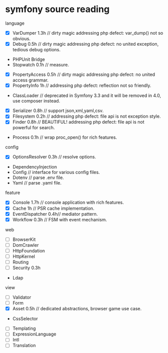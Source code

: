 # symfony source reading

language
- [x] VarDumper 1.3h // dirty magic addressing php defect: var_dump() not so obvious.
- [x] Debug 0.5h // dirty magic addressing php defect: no united exception, tedious debug options.
- PHPUnit Bridge
- Stopwatch 0.1h // measure.
- [x] PropertyAccess 0.5h // dirty magic addressing php defect: no united access grammar.
- [x] PropertyInfo 1h // addressing php defect: reflection not so friendly.
- ClassLoader // deprecated in Symfony 3.3 and it will be removed in 4.0, use composer instead.
- [x] Serializer 0.8h // support json,xml,yaml,csv.
- [x] Filesystem 0.2h // addressing php defect: file api is not exception style.
- [x] Finder 0.8h // BEAUTIFUL! addressing php defect: file api is not powerful for search.
- Process 0.1h // wrap proc_open() for rich features.

config
- [x] OptionsResolver 0.3h // resolve options.
- DependencyInjection
- Config // interface for various config files.
- Dotenv // parse .env file.
- Yaml // parse .yaml file.

feature
- [x] Console 1.7h // console application with rich features.
- [x] Cache 1h // PSR cache implementation.
- [x] EventDispatcher 0.4h// mediator pattern.
- [x] Workflow 0.3h // FSM with event mechanism.

web
- [ ] BrowserKit
- [ ] DomCrawler
- [ ] HttpFoundation
- [ ] HttpKernel
- [ ] Routing
- [ ] Security 0.3h
- Ldap

view
- [ ] Validator
- [ ] Form
- [x] Asset 0.5h // dedicated abstractions, browser game use case.
- CssSelector
- [ ] Templating
- [ ] ExpressionLanguage
- [ ] Intl
- [ ] Translation